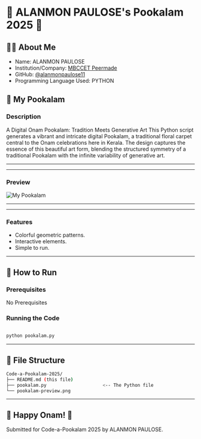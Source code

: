 # 🌸 ALANMON PAULOSE's Pookalam 2025 🌸

## 👨‍💻 About Me
- Name: ALANMON PAULOSE
- Institution/Company: [MBCCET Peermade](https://maps.app.goo.gl/16h5RnQLXWuDoLqc6)
- GitHub: [@alanmonpaulose11](https://github.com/alanmonpaulose11)
- Programming Language Used: PYTHON

## 🎨 My Pookalam

### Description

A Digital Onam Pookalam: Tradition Meets Generative Art
This Python script generates a vibrant and intricate digital Pookalam, a traditional floral carpet central to the Onam celebrations here in Kerala. The design captures the essence of this beautiful art form, blending the structured symmetry of a traditional Pookalam with the infinite variability of generative art.

---
---

### Preview

![My Pookalam](output/pookalam-preview.png)

---
---

### Features

- Colorful geometric patterns.
- Interactive elements.
- Simple to run.

---

## 🚀 How to Run

### Prerequisites

No Prerequisites


### Running the Code
```bash

python pookalam.py

```

---

## 📁 File Structure
```bash
Code-a-Pookalam-2025/
├── README.md (this file)
├── pookalam.py                     <-- The Python file
└── pookalam-preview.png

```

---

## 🎊 Happy Onam! 🎊

Submitted for Code-a-Pookalam 2025 by ALANMON PAULOSE.
